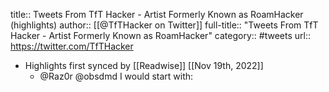 title:: Tweets From TfT Hacker - Artist Formerly Known as RoamHacker (highlights)
author:: [[@TfTHacker on Twitter]]
full-title:: "Tweets From TfT Hacker - Artist Formerly Known as RoamHacker"
category:: #tweets
url:: https://twitter.com/TfTHacker

- Highlights first synced by [[Readwise]] [[Nov 19th, 2022]]
	- @Raz0r @obsdmd I would start with: